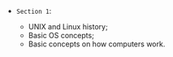 * `Section 1`:
	
    * UNIX and Linux history;
    * Basic OS concepts;
    * Basic concepts on how computers work.
